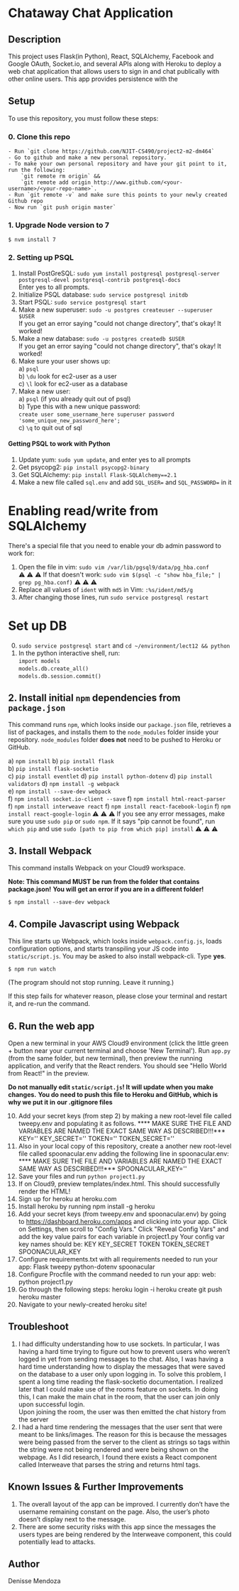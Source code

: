 
# Chataway Chat Application

## Description
This project uses Flask(in Python), React, SQLAlchemy, Facebook and Google OAuth, Socket.io, and several APIs along with Heroku to deploy a web
chat application that allows users to sign in and chat publically with other online users.  This app provides persistence with the 

## Setup
To use this repository, you must follow these steps:
### 0. Clone this repo
    - Run `git clone https://github.com/NJIT-CS490/project2-m2-dm464`
    - Go to github and make a new personal repository.
    - To make your own personal repository and have your git point to it, run the following:
        `git remote rm origin` &&
        `git remote add origin http://www.github.com/<your-username>/<your-repo-name>`.
    - Run `git remote -v` and make sure this points to your newly created Github repo
    - Now run `git push origin master`

### 1. Upgrade Node version to 7

```$ nvm install 7```

### 2. Setting up PSQL
1. Install PostGreSQL: `sudo yum install postgresql postgresql-server postgresql-devel postgresql-contrib postgresql-docs`  
    Enter yes to all prompts.  
2. Initialize PSQL database: `sudo service postgresql initdb`  
3. Start PSQL: `sudo service postgresql start`  
2. Make a new superuser: `sudo -u postgres createuser --superuser $USER`  
    If you get an error saying "could not change directory", that's okay! It worked!
3. Make a new database: `sudo -u postgres createdb $USER`  
        If you get an error saying "could not change directory", that's okay! It worked!
4. Make sure your user shows up:  
    a) `psql`  
    b) `\du` look for ec2-user as a user  
    c) `\l` look for ec2-user as a database  
5. Make a new user:  
    a) `psql` (if you already quit out of psql)  
    b) Type this with a new unique password:  
    `create user some_username_here superuser password 'some_unique_new_password_here';`  
    c) `\q` to quit out of sql  
#### Getting PSQL to work with Python

1. Update yum: `sudo yum update`, and enter yes to all prompts  
2. Get psycopg2: `pip install psycopg2-binary`  
3. Get SQLAlchemy: `pip install Flask-SQLAlchemy==2.1`  
5. Make a new file called `sql.env` and add `SQL_USER=` and `SQL_PASSWORD=` in it

# Enabling read/write from SQLAlchemy  
There's a special file that you need to enable your db admin password to work for:  
1. Open the file in vim: `sudo vim /var/lib/pgsql9/data/pg_hba.conf`  
:warning: :warning: :warning: If that doesn't work: `sudo vim $(psql -c "show hba_file;" | grep pg_hba.conf)`  :warning: :warning: :warning:  
2. Replace all values of `ident` with `md5` in Vim: `:%s/ident/md5/g`  
3. After changing those lines, run `sudo service postgresql restart`  

# Set up DB  
0. `sudo service postgresql start` and `cd ~/environment/lect12 && python`  
1. In the python interactive shell, run:  
	`import models`  
	`models.db.create_all()`  
	`models.db.session.commit()`  

## 2. Install initial `npm` dependencies from `package.json`

This command runs `npm`, which looks inside our `package.json` file, 
retrieves a list of packages, and installs them to the `node_modules` folder
inside your repository. `node_modules` folder **does not** need to be pushed
to Heroku or GitHub.

  a) `npm install` 
  b) `pip install flask`  
  b) `pip install flask-socketio`  
  c) `pip install eventlet`
  d) `pip install python-dotenv`
  d) `pip install validators`
  d) `npm install -g webpack`  
  e) `npm install --save-dev webpack`  
  f) `npm install socket.io-client --save` 
  f) `npm install html-react-parser` 
  f) `npm install interweave react` 
  f) `npm install react-facebook-login`
  f) `npm install react-google-login` 
  :warning: :warning: :warning: If you see any error messages, make sure you use `sudo pip` or `sudo npm`. If it says "pip cannot be found", run `which pip` and use `sudo [path to pip from which pip] install` :warning: :warning: :warning:    

  

## 3. Install Webpack

This command installs Webpack on your Cloud9 workspace.

**Note: This command MUST be run from the folder that contains package.json!**
**You will get an error if you are in a different folder!**

```$ npm install --save-dev webpack ```

## 4. Compile Javascript using Webpack

This line starts up Webpack, which looks inside `webpack.config.js`, loads
configuration options, and starts transpiling your JS code into 
`static/script.js`. You may be asked to also install webpack-cli. Type **yes**.

```$ npm run watch```

(The program should not stop running. Leave it running.)

If this step fails for whatever reason, please close your terminal and restart it,
and re-run the command.

## 6. Run the web app

Open a new terminal in your AWS Cloud9 environment (click the little green + 
button near your current terminal and choose 'New Terminal'). Run `app.py` 
(from the same folder, but new terminal), then preview the running application,
and verify that the React renders. You should see "Hello World from React!" in
the preview.

**Do not manually edit `static/script.js`! It will update when you make changes.**
**You do need to push this file to Heroku and GitHub, which is why we put it in**
**our .gitignore files**


10. Add your secret keys (from step 2) by making a new root-level file called tweepy.env and populating it as follows.
    **** MAKE SURE THE FILE AND VARIABLES ARE NAMED THE EXACT SAME WAY AS DESCRIBED!!!***
    KEY=''
    KEY_SECRET=''
    TOKEN=''
    TOKEN_SECRET=''
11. Also in your local copy of this repository, create a another new root-level file called spoonacular.env adding the following line in spoonacular.env:
    **** MAKE SURE THE FILE AND VARIABLES ARE NAMED THE EXACT SAME WAY AS DESCRIBED!!!***
    SPOONACULAR_KEY=''
12. Save your files and run `python project1.py`
13. If on Cloud9, preview templates/index.html. This should successfully render the HTML!
14. Sign up for heroku at heroku.com
15. Install heroku by running npm install -g heroku
16. Add your secret keys (from tweepy.env and spoonacular.env) by going to https://dashboard.heroku.com/apps
    and clicking into your app. Click on Settings, then scroll to "Config Vars." Click
    "Reveal Config Vars" and add the key value pairs for each variable in project1.py
    Your config var key names should be:
    KEY
    KEY_SECRET
    TOKEN
    TOKEN_SECRET
    SPOONACULAR_KEY
17. Configure requirements.txt with all requirements needed to run your app:
    Flask
    tweepy
    python-dotenv
    spoonacular
18. Configure Procfile with the command needed to run your app:
    web: python project1.py
19. Go through the following steps:
    heroku login -i
    heroku create
    git push heroku master
20. Navigate to your newly-created heroku site!


## Troubleshoot
1. I had difficulty understanding how to use sockets.  In particular, I was having a hard time trying to figure out how to
prevent users who weren’t logged in yet from sending messages to the chat.  Also, I was having a hard time understanding
how to display the messages that were saved on the database to a user only upon logging in.  To solve this problem, I 
spent a long time reading the flask-socketio documentation.  I realized later that I could make use of the rooms feature 
on sockets.  In doing this, I can make the main chat in the room, that the user can join only upon successful login.  
Upon joining the room, the user was then emitted the chat history from the server
2. I had a hard time rendering the messages that the user sent that were meant to be links/images.  The reason for this is 
because the messages were being passed from the server to the client as strings so tags within the string were not being
rendered and were being shown on the webpage.  As I did research, I found there exists a React component called Interweave 
that parses the string and returns html tags.


## Known Issues & Further Improvements
1. The overall layout of the app can be improved.  I currently don’t have the username remaining constant on the page.
Also, the user’s photo doesn’t display next to the message.
2. There are some security risks with this app since the messages the users types are being rendered by the Interweave
component, this could potentially lead to attacks.

## Author
Denisse Mendoza
